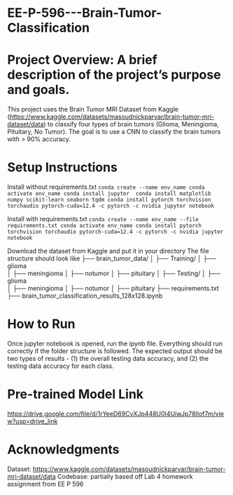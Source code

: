 # EE-P-596---Brain-Tumor-Classification
# Project Overview: A brief description of the project’s purpose and goals.
This project uses the Brain Tumor MRI Dataset from Kaggle (https://www.kaggle.com/datasets/masoudnickparvar/brain-tumor-mri-dataset/data) to classify four types of brain tumors (Glioma, Meningioma, Pituitary, No Tumor). 
The goal is to use a CNN to classify the brain tumors with > 90% accuracy. 

# Setup Instructions
Install without requirements.txt
`conda create --name env_name
conda activate env_name
conda install jupyter 
conda install matplotlib numpy scikit-learn seaborn tqdm
conda install pytorch torchvision torchaudio pytorch-cuda=12.4 -c pytorch -c nvidia
jupyter notebook`

Install with requirements.txt 
`conda create --name env_name --file requirements.txt
conda activate env_name
conda install pytorch torchvision torchaudio pytorch-cuda=12.4 -c pytorch -c nvidia
jupyter notebook`

Download the dataset from Kaggle and put it in your directory
The file structure should look like 
├── brain_tumor_data/
│   ├── Training/
│      ├── glioma    
│      ├── meningioma
│      ├── notumor
│      ├── pituitary
│   ├── Testing/
│      ├── glioma    
│      ├── meningioma
│      ├── notumor
│      ├── pituitary
├── requirements.txt
├── brain_tumor_classification_results_128x128.ipynb

# How to Run 
Once jupyter notebook is opened, run the ipynb file. Everything should run correctly if the folder structure is followed. 
The expected output should be two types of results - (1) the overall testing data accuracy, and (2) the testing data accuracy for each class. 

# Pre-trained Model Link
https://drive.google.com/file/d/1rYeeD69CvXJp448U0I4UiwJp78Ilof7m/view?usp=drive_link

# Acknowledgments
Dataset: https://www.kaggle.com/datasets/masoudnickparvar/brain-tumor-mri-dataset/data
Codebase: partially based off Lab 4 homework assignment from EE P 596

